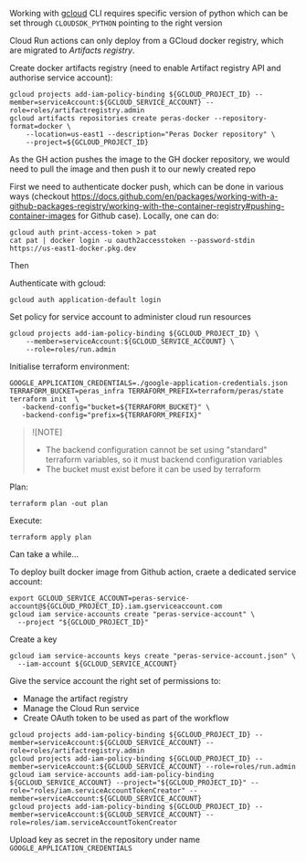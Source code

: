 Working with [gcloud]() CLI requires specific version of python which can be set through `CLOUDSDK_PYTHON` pointing to the right version

Cloud Run actions can only deploy from a GCloud docker registry, which are migrated to _Artifacts registry_.

Create docker artifacts registry (need to enable Artifact registry API and authorise service account):

```
gcloud projects add-iam-policy-binding ${GCLOUD_PROJECT_ID} --member=serviceAccount:${GCLOUD_SERVICE_ACCOUNT} --role=roles/artifactregistry.admin
gcloud artifacts repositories create peras-docker --repository-format=docker \
    --location=us-east1 --description="Peras Docker repository" \
    --project=${GCLOUD_PROJECT_ID}
```

As the GH action pushes the image to the GH docker repository, we would need to pull the image and then push it to our newly created repo

First we need to authenticate docker push, which can be done in various ways (checkout https://docs.github.com/en/packages/working-with-a-github-packages-registry/working-with-the-container-registry#pushing-container-images for Github case). Locally, one can do:

```
gcloud auth print-access-token > pat
cat pat | docker login -u oauth2accesstoken --password-stdin https://us-east1-docker.pkg.dev
```

Then

Authenticate with gcloud:

```
gcloud auth application-default login
```

Set policy for service account to administer cloud run resources

```
gcloud projects add-iam-policy-binding ${GCLOUD_PROJECT_ID} \
    --member=serviceAccount:${GCLOUD_SERVICE_ACCOUNT} \
    --role=roles/run.admin
```

Initialise terraform environment:

```
GOOGLE_APPLICATION_CREDENTIALS=./google-application-credentials.json TERRAFORM_BUCKET=peras_infra TERRAFORM_PREFIX=terraform/peras/state terraform init  \
   -backend-config="bucket=${TERRAFORM_BUCKET}" \
   -backend-config="prefix=${TERRAFORM_PREFIX}"
```

> ![NOTE]
> * The backend configuration cannot be set using "standard" terraform variables, so it must backend configuration variables
> * The bucket must exist before it can be used by terraform

Plan:

```
terraform plan -out plan
```

Execute:

```
terraform apply plan
```

Can take a while...

To deploy built docker image from Github action, craete a dedicated service account:

```
export GCLOUD_SERVICE_ACCOUNT=peras-service-account@${GCLOUD_PROJECT_ID}.iam.gserviceaccount.com
gcloud iam service-accounts create "peras-service-account" \
  --project "${GCLOUD_PROJECT_ID}"
```

Create a key

```
gcloud iam service-accounts keys create "peras-service-account.json" \
  --iam-account ${GCLOUD_SERVICE_ACCOUNT}
```

Give the service account the right set of permissions to:

* Manage the artifact registry
* Manage the Cloud Run service
* Create OAuth token to be used as part of the workflow

```
gcloud projects add-iam-policy-binding ${GCLOUD_PROJECT_ID} --member=serviceAccount:${GCLOUD_SERVICE_ACCOUNT} --role=roles/artifactregistry.admin
gcloud projects add-iam-policy-binding ${GCLOUD_PROJECT_ID} --member=serviceAccount:${GCLOUD_SERVICE_ACCOUNT} --role=roles/run.admin
gcloud iam service-accounts add-iam-policy-binding  ${GCLOUD_SERVICE_ACCOUNT} --project="${GCLOUD_PROJECT_ID}" --role="roles/iam.serviceAccountTokenCreator" --member=serviceAccount:${GCLOUD_SERVICE_ACCOUNT}
gcloud projects add-iam-policy-binding ${GCLOUD_PROJECT_ID} --member=serviceAccount:${GCLOUD_SERVICE_ACCOUNT} --role=roles/iam.serviceAccountTokenCreator
```

Upload key as secret in the repository under name `GOOGLE_APPLICATION_CREDENTIALS`
